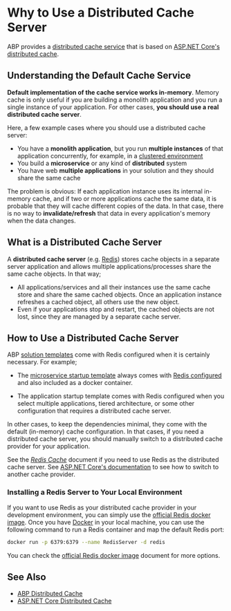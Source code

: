 # Why to Use a Distributed Cache Server

ABP provides a [distributed cache service](../framework/fundamentals/caching.md) that is based on [ASP.NET Core's distributed cache](https://docs.microsoft.com/en-us/aspnet/core/performance/caching/distributed).

## Understanding the Default Cache Service

**Default implementation of the cache service works in-memory**. Memory cache is only useful if you are building a monolith application and you run a single instance of your application. For other cases, **you should use a real distributed cache server**.

Here, a few example cases where you should use a distributed cache server:

* You have a **monolith application**, but you run **multiple instances** of that application concurrently, for example, in a [clustered environment](../deployment/clustered-environment.md)
* You build a **microservice** or any kind of **distributed** system
* You have web **multiple applications** in your solution and they should share the same cache

The problem is obvious: If each application instance uses its internal in-memory cache, and if two or more applications cache the same data, it is probable that they will cache different copies of the data. In that case, there is no way to **invalidate/refresh** that data in every application's memory when the data changes.

## What is a Distributed Cache Server

A **distributed cache server** (e.g. [Redis](../framework/fundamentals/redis-cache.md)) stores cache objects in a separate server application and allows multiple applications/processes share the same cache objects. In that way;

* All applications/services and all their instances use the same cache store and share the same cached objects. Once an application instance refreshes a cached object, all others use the new object.
* Even if your applications stop and restart, the cached objects are not lost, since they are managed by a separate cache server.

## How to Use a Distributed Cache Server

ABP [solution templates](../solution-templates/index.md) come with Redis configured when it is certainly necessary. For example;

* The [microservice startup template](../solution-templates/microservice/index.md) always comes with [Redis configured](../solution-templates/microservice/distributed-cache.md) and also included as a docker container.

* The application startup template comes with Redis configured when you select multiple applications, tiered architecture, or some other configuration that requires a distributed cache server.

In other cases, to keep the dependencies minimal, they come with the default (in-memory) cache configuration. In that cases, if you need a distributed cache server, you should manually switch to a distributed cache provider for your application.

See the *[Redis Cache](../framework/fundamentals/redis-cache.md)* document if you need to use Redis as the distributed cache server. See [ASP.NET Core's documentation](https://docs.microsoft.com/en-us/aspnet/core/performance/caching/distributed) to see how to switch to another cache provider.

### Installing a Redis Server to Your Local Environment

If you want to use Redis as your distributed cache provider in your development environment, you can simply use the [official Redis docker image](https://hub.docker.com/_/redis). Once you have [Docker](https://www.docker.com/products/docker-desktop/) in your local machine, you can use the following command to run a Redis container and map the default Redis port:

````bash
docker run -p 6379:6379 --name RedisServer -d redis
````

You can check the [official Redis docker image](https://hub.docker.com/_/redis) document for more options.

## See Also

* [ABP Distributed Cache](../framework/fundamentals/caching.md)
* [ASP.NET Core Distributed Cache](https://docs.microsoft.com/en-us/aspnet/core/performance/caching/distributed)
